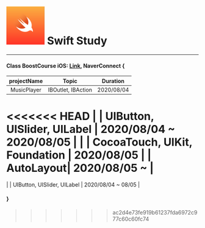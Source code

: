 # <img src= "https://github.com/feldblume5263/swift_study/blob/master/swift.png?raw=true" width= "100"> Swift Study
************

#### Class BoostCourse iOS: [Link](https://www.edwith.org/boostcourse-ios/joinLectures/12966), NaverConnect {
| projectName | Topic | Duration |
| :---------: | :---: | :------: |
| MusicPlayer | IBOutlet, IBAction | 2020/08/04 |
<<<<<<< HEAD
|             | UIButton, UISlider, UILabel | 2020/08/04 ~ 2020/08/05 |
|             | CocoaTouch, UIKit, Foundation | 2020/08/05
|             | AutoLayout| 2020/08/05 ~ |
=======
|             | UIButton, UISlider, UILabel | 2020/08/04 ~ 08/05 |
#### }
>>>>>>> ac2d4e73fe919b61237fda6972c977c60c60fc74
